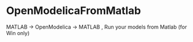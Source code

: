 # OpenModelicaFromMatlab
MATLAB -> OpenModelica -> MATLAB , Run your models from Matlab (for Win only)
